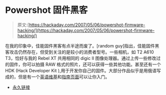 # Powershot 固件黑客

> 原文:[https://hackaday.com/2007/05/06/powershot-firmware-hacking/](https://hackaday.com/2007/05/06/powershot-firmware-hacking/)

在我的印象中，佳能固件黑客有点半途而废了。[random guy]指出，佳能固件黑客攻击仍然存在，但受到关注的是较小的消费者型号。一些相机，如 T2 A610 T3，恰好与我的 Rebel XT 共用相同的 digic II 图像处理器。通过上传一些修改过的固件，你可以拍摄 RAW 格式的照片，还可以获得一些其他功能。甚至还有一个 HDK (Hack Developer Kit ),用于开发你自己的固件。大部分作品似乎是用俄语写成的，但是有一个[英语维基](http://scratchpad.wikia.com/wiki/CHDK/FAQ)和[指南页面](http://digicanon.narod.ru/)可以让你入门。

*   [永久链接](http://digicanon.narod.ru/)